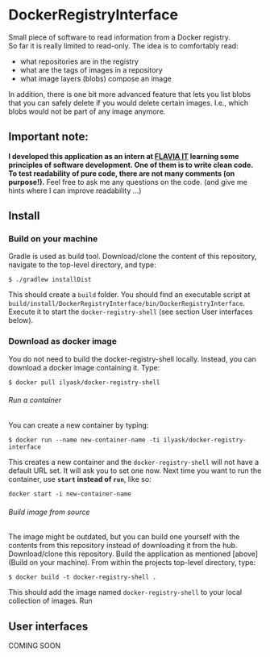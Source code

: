 # DockerRegistryInterface

Small piece of software to read information from a Docker registry.  
So far it is really limited to read-only. The idea is to comfortably read:
* what repositories are in the registry
* what are the tags of images in a repository
* what image layers (blobs) compose an image

In addition, there is one bit more advanced feature that lets you list blobs
that you can safely delete if you would delete certain images. I.e., which 
blobs would not be part of any image anymore.

## Important note:
**I developed this application as an intern at [FLAVIA IT](flavia-it.de) 
learning some principles of software development. One of them is to write 
clean code. To test readability of pure code, there are not many comments 
(on purpose!).** Feel free to ask me any questions on the code. (and give me hints
where I can improve readability ...)

## Install

### Build on your machine

Gradle is used as build tool. Download/clone the content of this repository, navigate to the top-level directory, and type:
```
$ ./gradlew installDist
```
This should create a `build` folder. You should find an executable script at `build/install/DockerRegistryInterface/bin/DockerRegistryInterface`.
Execute it to start the `docker-registry-shell` (see section User interfaces below).

### Download as docker image

You do not need to build the docker-registry-shell locally. Instead, you can download a docker image containing it. Type:
```
$ docker pull ilyask/docker-registry-shell
```

###### Run a container

You can create a new container by typing:
```
$ docker run --name new-container-name -ti ilyask/docker-registry-interface
```
This creates a new container and the `docker-registry-shell` will not have a default URL set. It will ask you to set one now.
Next time you want to run the container, use **`start` instead of `run`**, like so:
```
docker start -i new-container-name
```
###### Build image from source

The image might be outdated, but you can build one yourself with the contents from this repository instead of downloading it from the hub. Download/clone this repository. Build the application as mentioned [above](Build on your machine). From within the projects top-level directory, type:
```
$ docker build -t docker-registry-shell .
```
This should add the image named `docker-registry-shell` to your local collection of images.
Run

## User interfaces

COMING SOON